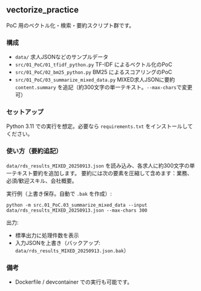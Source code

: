 ## vectorize_practice

PoC 用のベクトル化・検索・要約スクリプト群です。

### 構成

- `data/` 求人JSONなどのサンプルデータ
- `src/01_PoC/01_tfidf_python.py` TF-IDF によるベクトル化のPoC
- `src/01_PoC/02_bm25_python.py` BM25 によるスコアリングのPoC
- `src/01_PoC/03_summarize_mixed_data.py` MIXED求人JSONに要約 `content.summary` を追記（約300文字の単一テキスト。`--max-chars`で変更可）

### セットアップ

Python 3.11 での実行を想定。必要なら `requirements.txt` をインストールしてください。

### 使い方（要約追記）

`data/rds_results_MIXED_20250913.json` を読み込み、各求人に約300文字の単一テキスト要約を追加します。
要約には次の要素を圧縮して含めます：業務、必須/歓迎スキル、会社概要。

実行例（上書き保存。自動で `.bak` を作成）:

```
python -m src.01_PoC.03_summarize_mixed_data --input data/rds_results_MIXED_20250913.json --max-chars 300
```

出力:
- 標準出力に処理件数を表示
- 入力JSONを上書き（バックアップ: `data/rds_results_MIXED_20250913.json.bak`）

### 備考

- Dockerfile / devcontainer での実行も可能です。
